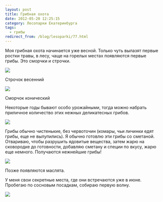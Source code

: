 ```yaml
---
layout: post
title: Грибная охота
date: 2012-05-20 12:25:15
category: Лесопарки Екатеринбурга
tags:
  - грибы
redirect_from: /blog/lesoparki/77.html
---
```

Моя грибная охота начинается уже весной. Только чуть вылазят первые
ростки травы, в лесу, чаще на горелых местах появляются первые грибы.
Это сморчки и строчки.

![](http://fishingguru.ru/uploads/images/00/00/01/2012/05/20/fdb07a.jpg)

Строчок весенний

![](http://fishingguru.ru/uploads/images/00/00/01/2012/05/20/ed371a.jpg)

Сморчок конический

Некоторые годы бывают особо урожайными, тогда можно набрать приличное
количество этих нежных деликатесных грибов.

![](http://fishingguru.ru/uploads/images/00/00/01/2012/05/20/9333ef.jpg)

Грибы обычно чистенькие, без червоточин (комары, чьи личинки едят грибы,
еще не вылупились). Я обычно готовлю эти грибы со сметаной. Отвариваю,
чтобы разрушить ядовитые вещества, затем жарю на сковородке до
готовности, добавляю сметану и специи по вкусу, жарю еще немного.
Получаются нежнейшие грибы!

![](http://fishingguru.ru/uploads/images/00/00/01/2012/05/20/a80929.jpg)

Позже появляются маслята.

У меня свои секретные места, где они встречаются уже в июне. Пробегаю по
сосновым посадкам, собираю первую волну.

![](http://fishingguru.ru/uploads/images/00/00/01/2012/05/20/20b964.jpg)
